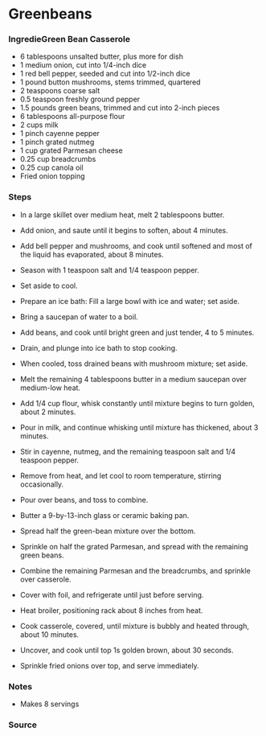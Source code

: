 # Greenbeans

### IngredieGreen Bean Casserole 
* 6 tablespoons unsalted butter, plus more for dish 
* 1 medium onion, cut into 1/4-inch dice 
* 1 red bell pepper, seeded and cut into 1/2-inch dice 
* 1 pound button mushrooms, stems trimmed, quartered 
* 2 teaspoons coarse salt 
* 0.5 teaspoon freshly ground pepper 
* 1.5 pounds green beans, trimmed and cut into 2-inch pieces 
* 6 tablespoons all-purpose flour 
* 2 cups milk 
* 1 pinch cayenne pepper 
* 1 pinch grated nutmeg 
* 1 cup grated Parmesan cheese 
* 0.25 cup breadcrumbs 
* 0.25 cup canola oil 
* Fried onion topping 

### Steps
* In a large skillet over medium heat, melt 2 tablespoons butter.
* Add onion, and saute until it begins to soften, about 4 minutes.
* Add bell pepper and mushrooms, and cook until softened and most of the liquid has evaporated, about 8 minutes.
* Season with 1 teaspoon salt and 1/4 teaspoon pepper.
* Set aside to cool.


* Prepare an ice bath: Fill a large bowl with ice and water; set aside.
* Bring a saucepan of water to a boil.
* Add beans, and cook until bright green and just tender, 4 to 5 minutes.
* Drain, and plunge into ice bath to stop cooking.
* When cooled, toss drained beans with mushroom mixture; set aside.


* Melt the remaining 4 tablespoons butter in a medium saucepan over medium-low heat.
* Add 1/4 cup flour, whisk constantly until mixture begins to turn golden, about 2 minutes.
* Pour in milk, and continue whisking until mixture has thickened, about 3 minutes.
* Stir in cayenne, nutmeg, and the remaining teaspoon salt and 1/4 teaspoon pepper.
* Remove from heat, and let cool to room temperature, stirring occasionally.
* Pour over beans, and toss to combine.


* Butter a 9-by-13-inch glass or ceramic baking pan.
* Spread half the green-bean mixture over the bottom.
* Sprinkle on half the grated Parmesan, and spread with the remaining green beans.
* Combine the remaining Parmesan and the breadcrumbs, and sprinkle over casserole.
* Cover with foil, and refrigerate until just before serving.


* Heat broiler, positioning rack about 8 inches from heat.
* Cook casserole, covered, until mixture is bubbly and heated through, about 10 minutes.
* Uncover, and cook until top 1s golden brown, about 30 seconds.
* Sprinkle fried onions over top, and serve immediately.

### Notes
* Makes 8 servings

### Source
[//]: # (#thanksgiving #carbs #vegetables)
